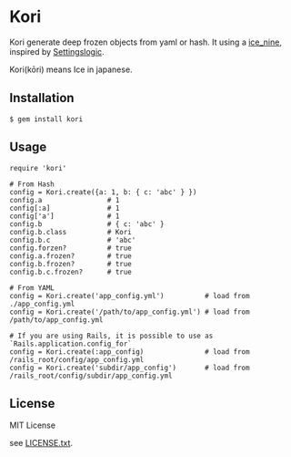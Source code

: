 # Kori

Kori generate deep frozen objects from yaml or hash.
It using a [ice_nine](https://github.com/dkubb/ice_nine), inspired by [Settingslogic](https://github.com/settingslogic/settingslogic).

Kori(kōri) means Ice in japanese.

## Installation

    $ gem install kori

## Usage

    require 'kori'

    # From Hash
    config = Kori.create({a: 1, b: { c: 'abc' } })
    config.a                # 1
    config[:a]              # 1
    config['a']             # 1
    config.b                # { c: 'abc' }
    config.b.class          # Kori
    config.b.c              # 'abc'
    config.forzen?          # true
    config.a.frozen?        # true
    config.b.frozen?        # true
    config.b.c.frozen?      # true

    # From YAML
    config = Kori.create('app_config.yml')          # load from ./app_config.yml
    config = Kori.create('/path/to/app_config.yml') # load from /path/to/app_config.yml

    # If you are using Rails, it is possible to use as `Rails.application.config_for`
    config = Kori.create(:app_config)               # load from /rails_root/config/app_config.yml
    config = Kori.create('subdir/app_config')       # load from /rails_root/config/subdir/app_config.yml

## License

MIT License

see [LICENSE.txt](https://github.com/nalabjp/kori/blob/master/LICENSE.txt).


